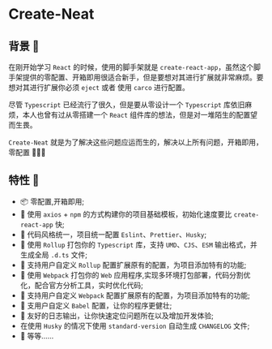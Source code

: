 # Create-Neat

## 背景 📖

在刚开始学习 `React` 的时候，使用的脚手架就是 `create-react-app`，虽然这个脚手架提供的零配置、开箱即用很适合新手，但是要想对其进行扩展就非常麻烦。要想对其进行扩展你必须 `eject` 或者 使用 `carco` 进行配置。

尽管 `Typescript` 已经流行了很久，但是要从零设计一个 `Typescript` 库依旧麻烦，本人也曾有过从零搭建一个 `React` 组件库的想法，但是对一堆陌生的配置望而生畏。

`Create-Neat` 就是为了解决这些问题应运而生的，解决以上所有问题，开箱即用，零配置 🚀🚀🚀

## 特性 🧰

- 📦 零配置,开箱即用;
- 🚀 使用 `axios` + `npm` 的方式构建你的项目基础模板，初始化速度要比 `create-react-app` 快;
- 💯 代码风格统一，项目统一配置 `Eslint`、`Prettier`、`Husky`;
- 🥂 使用 `Rollup` 打包你的 `Typescript` 库，支持 `UMD`、`CJS`、`ESM` 输出格式，并生成全局 `.d.ts` 文件;
- 🍻 支持用户自定义 `Rollup` 配置扩展原有的配置，为项目添加特有的功能;
- 🥂 使用 `Webpack` 打包你的 `Web` 应用程序,实现多环境打包部署，代码分割优化，配合官方分析工具，实时优化代码;
- 🍻 支持用户自定义 `Webpack` 配置扩展原有的配置，为项目添加特有的功能;
- 🎯 支用户自定义 `Babel` 配置，让你的程序更健壮;
- 📕 友好的日志输出，让你快速定位问题所在以及增加开发体验;
- 在使用 `Husky` 的情况下使用 `standard-version` 自动生成 `CHANGELOG` 文件;
- 🔸 等等......
